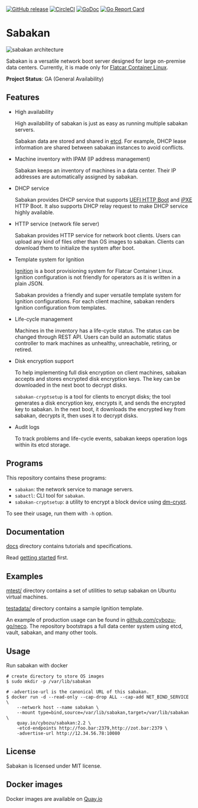 [![GitHub release](https://img.shields.io/github/release/cybozu-go/sabakan.svg?maxAge=60)][releases]
[![CircleCI](https://circleci.com/gh/cybozu-go/sabakan.svg?style=svg)](https://circleci.com/gh/cybozu-go/sabakan)
[![GoDoc](https://godoc.org/github.com/cybozu-go/sabakan?status.svg)][godoc]
[![Go Report Card](https://goreportcard.com/badge/github.com/cybozu-go/sabakan)](https://goreportcard.com/report/github.com/cybozu-go/sabakan)

Sabakan
=======

![sabakan architecture](http://www.plantuml.com/plantuml/svg/ZOv1ImCn58Jl-HL32zv2wUvDH4eLseE7Wlq3hvlNMimcahnKHFplIcAqIrtmai1yysPc4OM2fDwgm9sGErZ6XAKpw6oAmc62TmKO4jfHP6H4CV_pCT2CWLO12kKOslXNfyi1fgj0Rt-XTe0QQ6rvBte8FzJv_ANtWaSEfxh-bqNQqJCvJ1-EXoTPsiJgf_Ic95TFRHpHsmlzQuJpXf4VYlcVNqgD6ixfn7xFMGLcfwfMqczh_3N8c1cReym2z_vKGbKkWKulvyxxzTq6LrXljnliVS3EUydEvb_E1JkJUli9)
<!-- go to http://www.plantuml.com/plantuml/ and enter the above URL to edit the diagram. -->

Sabakan is a versatile network boot server designed for large on-premise data centers.
Currently, it is made only for [Flatcar Container Linux](https://www.flatcar-linux.org/).

**Project Status**: GA (General Availability)

Features
--------

* High availability

    High availability of sabakan is just as easy as running multiple sabakan servers.

    Sabakan data are stored and shared in [etcd][].  For example, DHCP lease information
    are shared between sabakan instances to avoid conflicts.

* Machine inventory with IPAM (IP address management)

    Sabakan keeps an inventory of machines in a data center.  Their IP addresses
    are automatically assigned by sabakan.

* DHCP service

    Sabakan provides DHCP service that supports [UEFI HTTP Boot][HTTPBoot]
    and [iPXE][] HTTP Boot.  It also supports DHCP relay request to make DHCP service
    highly available.

* HTTP service (network file server)

    Sabakan provides HTTP service for network boot clients.  Users can upload
    any kind of files other than OS images to sabakan.  Clients can download them
    to initialize the system after boot.

* Template system for Ignition

    [Ignition][] is a boot provisioning system for Flatcar Container Linux.
    Ignition configuration is not friendly for operators as it is written in a plain JSON.

    Sabakan provides a friendly and super versatile template system for Ignition configurations.
    For each client machine, sabakan renders Ignition configuration from templates.

* Life-cycle management

    Machines in the inventory has a life-cycle status.  The status can be changed through
    REST API.  Users can build an automatic status controller to mark machines as unhealthy,
    unreachable, retiring, or retired.

* Disk encryption support

    To help implementing full disk encryption on client machines, sabakan accepts and stores
    encrypted disk encryption keys.  The key can be downloaded in the next boot to decrypt
    disks.
    
    `sabakan-cryptsetup` is a tool for clients to encrypt disks; the tool generates a disk
    encryption key, encrypts it, and sends the encrypted key to sabakan.  In the next boot,
    it downloads the encrypted key from sabakan, decrypts it, then uses it to decrypt disks.

* Audit logs

    To track problems and life-cycle events, sabakan keeps operation logs
    within its etcd storage.

Programs
--------

This repository contains these programs:

* `sabakan`: the network service to manage servers.
* `sabactl`: CLI tool for `sabakan`.
* `sabakan-cryptsetup`: a utility to encrypt a block device using [dm-crypt][].

To see their usage, run them with `-h` option.

Documentation
-------------

[docs](docs/) directory contains tutorials and specifications.

Read [getting started](docs/getting_started.md) first.

Examples
--------

[mtest/](./mtest/) directory contains a set of utilities to setup sabakan on Ubuntu virtual machines.

[testadata/](./testdata/) directory contains a sample Ignition template.

An example of production usage can be found in [github.com/cybozu-go/neco](https://github.com/cybozu-go/neco).
The repository bootstraps a full data center system using etcd, vault, sabakan, and many other tools.

Usage
-----

Run sabakan with docker

```console
# create directory to store OS images
$ sudo mkdir -p /var/lib/sabakan

# -advertise-url is the canonical URL of this sabakan.
$ docker run -d --read-only --cap-drop ALL --cap-add NET_BIND_SERVICE \
    --network host --name sabakan \
    --mount type=bind,source=/var/lib/sabakan,target=/var/lib/sabakan \
    quay.io/cybozu/sabakan:2.2 \
    -etcd-endpoints http://foo.bar:2379,http://zot.bar:2379 \
    -advertise-url http://12.34.56.78:10080
```

License
-------

Sabakan is licensed under MIT license.

Docker images
-------------

Docker images are available on [Quay.io](https://quay.io/repository/cybozu/sabakan)

[releases]: https://github.com/cybozu-go/sabakan/releases
[godoc]: https://godoc.org/github.com/cybozu-go/sabakan
[etcd]: https://coreos.com/etcd/
[HTTPBoot]: https://github.com/tianocore/tianocore.github.io/wiki/HTTP-Boot
[iPXE]: https://ipxe.org/
[Ignition]: https://coreos.com/ignition/
[dm-crypt]: https://gitlab.com/cryptsetup/cryptsetup/wikis/DMCrypt
